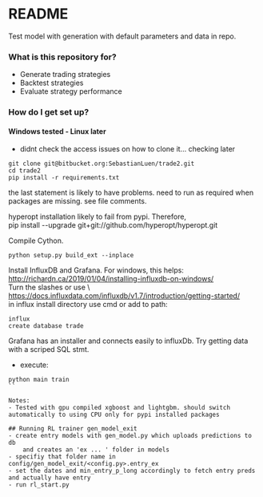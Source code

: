 # README #

Test model with generation with default parameters and data in repo.

### What is this repository for? ###

* Generate trading strategies
* Backtest strategies
* Evaluate strategy performance

### How do I get set up? ###

#### Windows tested - Linux later
- didnt check the access issues on how to clone it... checking later
```console
git clone git@bitbucket.org:SebastianLuen/trade2.git  
cd trade2  
pip install -r requirements.txt
```
the last statement is likely to have problems. need to run as required when packages are missing. see file comments.

hyperopt installation likely to fail from pypi. Therefore,  
pip install --upgrade git+git://github.com/hyperopt/hyperopt.git

Compile Cython.
```console
python setup.py build_ext --inplace
```

Install InfluxDB and Grafana. For windows, this helps:  
http://richardn.ca/2019/01/04/installing-influxdb-on-windows/  
Turn the slashes or use \\  
https://docs.influxdata.com/influxdb/v1.7/introduction/getting-started/  
in influx install directory use cmd or add to path:  
```console
influx
create database trade
```  
Grafana has an installer and connects easily to influxDb. Try getting data with a scriped SQL stmt.

- execute:
```console
python main train
``

Notes:  
- Tested with gpu compiled xgboost and lightgbm. should switch
automatically to using CPU only for pypi installed packages

## Running RL trainer gen_model_exit
- create entry models with gen_model.py which uploads predictions to db
    and creates an 'ex ... ' folder in models
- specifiy that folder name in config/gen_model_exit/<config.py>.entry_ex
- set the dates and min_entry_p_long accordingly to fetch entry preds and actually have entry
- run rl_start.py